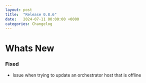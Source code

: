 ```yaml
---
layout: post
title:  "Release 0.8.6"
date:   2024-07-11 00:00:00 +0000
categories: Changelog
---
```


# Whats New

### Fixed

- Issue when trying to update an orchestrator host that is offline
